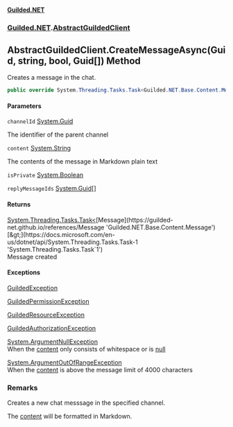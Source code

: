 
#### [Guilded.NET](Guilded_NET 'Guilded.NET')
### [Guilded.NET](Guilded_NET#Guilded_NET 'Guilded.NET').[AbstractGuildedClient](AbstractGuildedClient 'Guilded.NET.AbstractGuildedClient')
## AbstractGuildedClient.CreateMessageAsync(Guid, string, bool, Guid[]) Method

Creates a message in the chat.
```csharp
public override System.Threading.Tasks.Task<Guilded.NET.Base.Content.Message> CreateMessageAsync(System.Guid channelId, string content, bool isPrivate, params System.Guid[] replyMessageIds);
```

#### Parameters

<a name='Guilded_NET_AbstractGuildedClient_CreateMessageAsync(System_Guid_string_bool_System_Guid__)_channelId'></a>
`channelId` [System.Guid](https://docs.microsoft.com/en-us/dotnet/api/System.Guid 'System.Guid')

The identifier of the parent channel

<a name='Guilded_NET_AbstractGuildedClient_CreateMessageAsync(System_Guid_string_bool_System_Guid__)_content'></a>
`content` [System.String](https://docs.microsoft.com/en-us/dotnet/api/System.String 'System.String')

The contents of the message in Markdown plain text

<a name='Guilded_NET_AbstractGuildedClient_CreateMessageAsync(System_Guid_string_bool_System_Guid__)_isPrivate'></a>
`isPrivate` [System.Boolean](https://docs.microsoft.com/en-us/dotnet/api/System.Boolean 'System.Boolean')

<a name='Guilded_NET_AbstractGuildedClient_CreateMessageAsync(System_Guid_string_bool_System_Guid__)_replyMessageIds'></a>
`replyMessageIds` [System.Guid](https://docs.microsoft.com/en-us/dotnet/api/System.Guid 'System.Guid')[[]](https://docs.microsoft.com/en-us/dotnet/api/System.Array 'System.Array')


#### Returns
[System.Threading.Tasks.Task&lt;](https://docs.microsoft.com/en-us/dotnet/api/System.Threading.Tasks.Task-1 'System.Threading.Tasks.Task`1')[Message](https://guilded-net.github.io/references/Message 'Guilded.NET.Base.Content.Message')[&gt;](https://docs.microsoft.com/en-us/dotnet/api/System.Threading.Tasks.Task-1 'System.Threading.Tasks.Task`1')  
Message created


#### Exceptions

[GuildedException](https://guilded-net.github.io/references/GuildedException 'Guilded.NET.Base.GuildedException')

[GuildedPermissionException](https://guilded-net.github.io/references/GuildedPermissionException 'Guilded.NET.Base.GuildedPermissionException')

[GuildedResourceException](https://guilded-net.github.io/references/GuildedResourceException 'Guilded.NET.Base.GuildedResourceException')

[GuildedAuthorizationException](https://guilded-net.github.io/references/GuildedAuthorizationException 'Guilded.NET.Base.GuildedAuthorizationException')

[System.ArgumentNullException](https://docs.microsoft.com/en-us/dotnet/api/System.ArgumentNullException 'System.ArgumentNullException')  
When the [content](AbstractGuildedClient_CreateMessageAsync(Guid_string_bool_Guid__)#Guilded_NET_AbstractGuildedClient_CreateMessageAsync(System_Guid_string_bool_System_Guid__)_content 'Guilded.NET.AbstractGuildedClient.CreateMessageAsync(System.Guid, string, bool, System.Guid[]).content') only consists of whitespace or is [null](https://docs.microsoft.com/en-us/dotnet/csharp/language-reference/keywords/null 'https://docs.microsoft.com/en-us/dotnet/csharp/language-reference/keywords/null')

[System.ArgumentOutOfRangeException](https://docs.microsoft.com/en-us/dotnet/api/System.ArgumentOutOfRangeException 'System.ArgumentOutOfRangeException')  
When the [content](AbstractGuildedClient_CreateMessageAsync(Guid_string_bool_Guid__)#Guilded_NET_AbstractGuildedClient_CreateMessageAsync(System_Guid_string_bool_System_Guid__)_content 'Guilded.NET.AbstractGuildedClient.CreateMessageAsync(System.Guid, string, bool, System.Guid[]).content') is above the message limit of 4000 characters

### Remarks
  
Creates a new chat messsage in the specified channel.  
  
The [content](AbstractGuildedClient_CreateMessageAsync(Guid_string_bool_Guid__)#Guilded_NET_AbstractGuildedClient_CreateMessageAsync(System_Guid_string_bool_System_Guid__)_content 'Guilded.NET.AbstractGuildedClient.CreateMessageAsync(System.Guid, string, bool, System.Guid[]).content') will be formatted in Markdown.